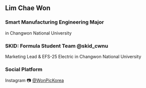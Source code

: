 ## Lim Chae Won

### Smart Manufacturing Engineering Major
in Changwon National University

### SKID: Formula Student Team @skid_cwnu
Marketing Lead & EFS-25 Electric
in Changwon National University

### Social Platform
Instagram 📷 [@WonPicKorea](https://www.instagram.com/wonpickorea/)
<!--
**WonITKorea/WonITKorea** is a ✨ _special_ ✨ repository because its `README.md` (this file) appears on your GitHub profile.

Here are some ideas to get you started:

- 🔭 I’m currently working on ...
- 🌱 I’m currently learning ...
- 👯 I’m looking to collaborate on ...
- 🤔 I’m looking for help with ...
- 💬 Ask me about ...
- 📫 How to reach me: ...
- 😄 Pronouns: ...
- ⚡ Fun fact: ...
-->
